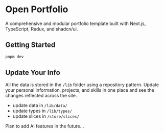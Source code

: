 # Open Portfolio

A comprehensive and modular portfolio template built with Next.js, TypeScript, Redux, and shadcn/ui. 

## Getting Started

```bash
pnpm dev
```

## Update Your Info

All the data is stored in the `/lib` folder using a repository pattern. Update your personal information, projects, and skills in one place and see the changes reflected across the site.

- update data in `/lib/data/`
- update types in `/lib/types/`
- update slices in `/store/slices/`



Plan to add AI features in the future...